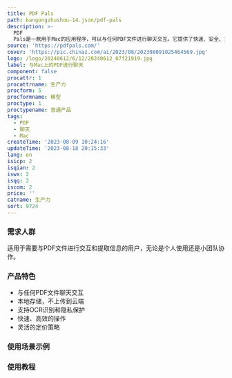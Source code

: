 ```yaml
---
title: PDF Pals
path: bangongzhushou-14.json/pdf-pals
description: >-
  PDF
  Pals是一款用于Mac的应用程序，可以与任何PDF文件进行聊天交互。它提供了快速、安全、灵活的功能，支持OCR识别、隐私保护等特点。购买一次许可后，永久使用。
source: 'https://pdfpals.com/'
cover: 'https://pic.chinaz.com/ai/2023/08/202308091025464569.jpg'
logo: /logo/20240612/6/12/20240612_07f21919.jpg
label: 与Mac上的PDF进行聊天
component: false
procattr: 1
procattrname: 生产力
procform: 5
procformname: 模型
proctype: 1
proctypename: 普通产品
tags:
  - PDF
  - 聊天
  - Mac
createTime: '2023-08-09 10:24:16'
updateTime: '2023-08-18 20:15:33'
lang: en
isicp: 2
isqian: 2
iswx: 2
isqq: 2
iscom: 2
price: ''
catname: 生产力
sort: 9724
---
```




### 需求人群
适用于需要与PDF文件进行交互和提取信息的用户，无论是个人使用还是小团队协作。

### 产品特色
- 与任何PDF文件聊天交互
- 本地存储，不上传到云端
- 支持OCR识别和隐私保护
- 快速、高效的操作
- 灵活的定价策略

### 使用场景示例


### 使用教程


  
